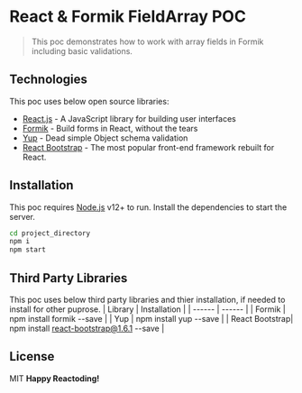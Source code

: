 # React & Formik FieldArray POC

> This poc demonstrates how to work with array fields in Formik including basic validations.

## Technologies
This poc uses below open source libraries:
- [React.js](https://reactjs.org/) - A JavaScript library for building user interfaces
- [Formik](https://formik.org/) - Build forms in React, without the tears
- [Yup](https://github.com/jquense/yup) - Dead simple Object schema validation
- [React Bootstrap](https://react-bootstrap-v4.netlify.app/getting-started/introduction/) - The most popular front-end framework rebuilt for React.

## Installation
This poc requires [Node.js](https://nodejs.org/) v12+ to run.
Install the dependencies to start the server.
```sh
cd project_directory
npm i
npm start
```

## Third Party Libraries
This poc uses below third party libraries and thier installation, if needed to install for other puprose.
| Library | Installation |
| ------ | ------ |
| Formik | npm install formik --save |
| Yup | npm install yup --save |
| React Bootstrap| npm install react-bootstrap@1.6.1 --save |

## License
MIT
**Happy Reactoding!**
